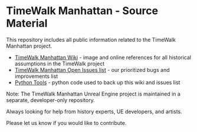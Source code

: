 # TimeWalk Manhattan - Source Material

This repository includes all public information related to the TimeWalk Manhattan project.

 * [TimeWalk Manhattan Wiki](https://github.com/TimeWalkOrg/Manhattan_public/wiki) - image and online references for all historical assumptions in the TimeWalk project
 * [TimeWalk Manhattan Open Issues list](https://github.com/orgs/TimeWalkOrg/projects/4/views/1) - our prioritized bugs and improvements list
 * [Python Tools](https://github.com/TimeWalkOrg/Manhattan_public/tree/main/Python_Tools) - python code used to back up this wiki and issues list


Note: The TimeWalk Manhattan Unreal Engine project is maintained in a separate, developer-only repository.

Always looking for help from history experts, UE developers, and artists.  

Please let us know if you would like to contribute.
